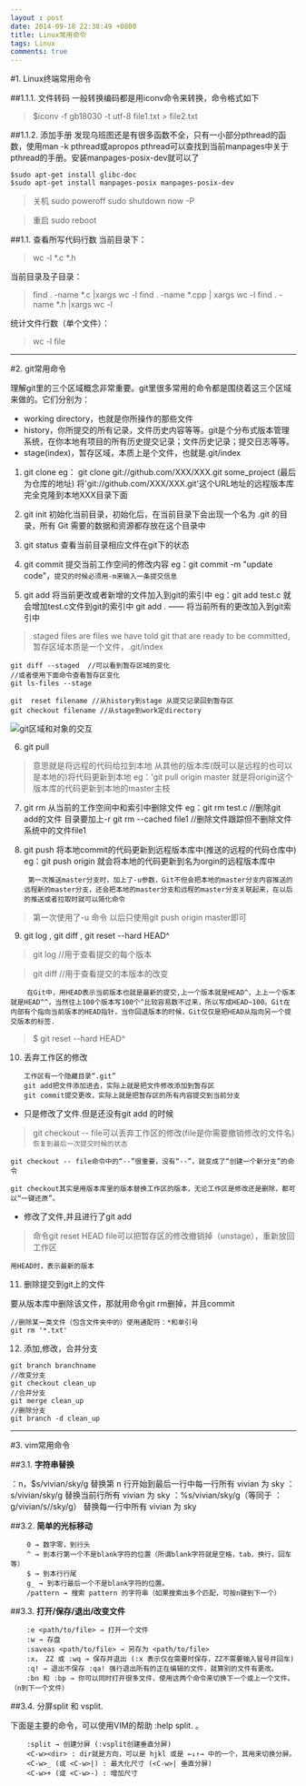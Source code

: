 ```yaml
---
layout : post
date: 2014-09-18 22:38:49 +0800
title: Linux常用命令
tags: Linux
comments: true
---
```


#1. Linux终端常用命令

##1.1.1. 文件转码
一般转换编码都是用iconv命令来转换，命令格式如下
> $iconv -f gb18030 -t utf-8 file1.txt > file2.txt

##1.1.2. 添加手册
        发现乌班图还是有很多函数不全，只有一小部分pthread的函数，使用man -k pthread或apropos pthread可以查找到当前manpages中关于pthread的手册。安装manpages-posix-dev就可以了

<!--more-->

```
$sudo apt-get install glibc-doc
$sudo apt-get install manpages-posix manpages-posix-dev
```

>  关机
sudo poweroff
sudo  shutdown now -P

> 重启
sudo reboot

##1.1. 查看所写代码行数
当前目录下： 

 > wc -l *.c *.h 
 
当前目录及子目录： 
> find . -name *.c |xargs wc -l 
> find . -name *.cpp | xargs wc -l 
> find . -name *.h |xargs wc -l 
 
统计文件行数（单个文件）： 
 
 > wc -l file 

---

#2. git常用命令

理解git里的三个区域概念非常重要。git里很多常用的命令都是围绕着这三个区域来做的。它们分别为：

- working directory，也就是你所操作的那些文件
- history，你所提交的所有记录，文件历史内容等等。git是个分布式版本管理系统，在你本地有项目的所有历史提交记录；文件历史记录；提交日志等等。
- stage(index)，暂存区域，本质上是个文件，也就是.git/index


1. git clone
eg： git clone git://github.com/XXX/XXX.git some_project  (最后为仓库的地址)
将'git://github.com/XXX/XXX.git'这个URL地址的远程版本库完全克隆到本地XXX目录下面

2. git init
初始化当前目录，初始化后，在当前目录下会出现一个名为 .git 的目录，所有 Git 需要的数据和资源都存放在这个目录中

3. git status
查看当前目录相应文件在git下的状态

4. git commit
提交当前工作空间的修改内容
eg：git commit -m "update code"，`提交的时候必须用-m来输入一条提交信息`

5. git add
将当前更改或者新增的文件加入到git的索引中
eg：git add test.c 就会增加test.c文件到git的索引中
git add .  ——  将当前所有的更改加入到git索引中
> staged files are files we have told git that are ready to be committed,暂存区域本质是一个文件，.git/index

```
git diff --staged  //可以看到暂存区域的变化
//或者使用下面命令查看暂存区变化
git ls-files --stage

git  reset filename //从history到stage 从提交记录回到暂存区
git checkout filename //从stage到work定directory
```

![git区域和对象的交互](http://codemacro.com/assets/res/git-objects.png)

6. git pull
> 意思就是将远程的代码给拉到本地
从其他的版本库(既可以是远程的也可以是本地的)将代码更新到本地
eg：'git pull origin master 就是将origin这个版本库的代码更新到本地的master主枝

7. git rm
从当前的工作空间中和索引中删除文件
eg：git rm test.c
//删除git add的文件 目录要加上-r
git rm --cached file1 //删除文件跟踪但不删除文件系统中的文件file1

8. git push
将本地commit的代码更新到远程版本库中(推送的远程的代码仓库中)
eg：git push origin 就会将本地的代码更新到名为orgin的远程版本库中

        第一次推送master分支时，加上了-u参数，Git不但会把本地的master分支内容推送的远程新的master分支，还会把本地的master分支和远程的master分支关联起来，在以后的推送或者拉取时就可以简化命令

> 第一次使用了-u 命令 以后只使用git push origin master即可


9. git log , git diff , git reset --hard HEAD^

> git log //用于查看提交的每个版本

> git diff //用于查看提交的本版本的改变

        在Git中，用HEAD表示当前版本也就是最新的提交,上一个版本就是HEAD^，上上一个版本就是HEAD^^，当然往上100个版本写100个^比较容易数不过来，所以写成HEAD~100。Git在内部有个指向当前版本的HEAD指针，当你回退版本的时候，Git仅仅是把HEAD从指向另一个提交版本的标签.
> $ git reset --hard HEAD^


10. 丢弃工作区的修改

        工作区有一个隐藏目录“.git”
        git add把文件添加进去，实际上就是把文件修改添加到暂存区
        git commit提交更改，实际上就是把暂存区的所有内容提交到当前分支

- 只是修改了文件.但是还没有git add 的时候
> git checkout -- file可以丢弃工作区的修改(file是你需要撤销修改的文件名) `恢复到最后一次提交时候的状态`

`git checkout -- file命令中的“--”很重要，没有“--”，就变成了“创建一个新分支”的命令`

    git checkout其实是用版本库里的版本替换工作区的版本，无论工作区是修改还是删除，都可以“一键还原”。
    
- 修改了文件,并且进行了git add
> 命令git reset HEAD file可以把暂存区的修改撤销掉（unstage），重新放回工作区

`用HEAD时，表示最新的版本`


11. 删除提交到git上的文件

要从版本库中删除该文件，那就用命令git rm删掉，并且commit

```
//删除某一类文件（包含文件夹中的）使用通配符：*和单引号
git rm '*.txt'
```


12. 添加,修改，合并分支

```
git branch branchname
//改变分支
git checkout clean_up
//合并分支
git merge clean_up
//删除分支
git branch -d clean_up
```

---

#3. vim常用命令

##3.1. **字符串替换**

：n，$s/vivian/sky/g 替换第 n 行开始到最后一行中每一行所有 vivian 为 sky 
：s/vivian/sky/g 替换当前行所有 vivian 为 sky 
：%s/vivian/sky/g（等同于 ：g/vivian/s//sky/g） 替换每一行中所有 vivian 为 sky 

##3.2. **简单的光标移动**

        0 → 数字零，到行头
        ^ → 到本行第一个不是blank字符的位置（所谓blank字符就是空格，tab，换行，回车等）
        $ → 到本行行尾
        g_ → 到本行最后一个不是blank字符的位置。
        /pattern → 搜索 pattern 的字符串（如果搜索出多个匹配，可按n键到下一个）

##3.3. **打开/保存/退出/改变文件**

        :e <path/to/file> → 打开一个文件
        :w → 存盘
        :saveas <path/to/file> → 另存为 <path/to/file>
        :x， ZZ 或 :wq → 保存并退出 (:x 表示仅在需要时保存，ZZ不需要输入冒号并回车)
        :q! → 退出不保存 :qa! 强行退出所有的正在编辑的文件，就算别的文件有更改。
        :bn 和 :bp → 你可以同时打开很多文件，使用这两个命令来切换下一个或上一个文件。（n到下一个文件）
        
##3.4. 分屏split 和 vsplit.

下面是主要的命令，可以使用VIM的帮助 :help split. 。

        :split → 创建分屏 (:vsplit创建垂直分屏)
        <C-w><dir> : dir就是方向，可以是 hjkl 或是 ←↓↑→ 中的一个，其用来切换分屏。
        <C-w>_ (或 <C-w>|) : 最大化尺寸 (<C-w>| 垂直分屏)
        <C-w>+ (或 <C-w>-) : 增加尺寸

